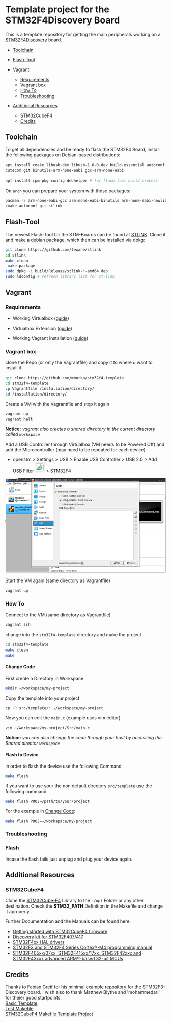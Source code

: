# Template project for the STM32F4Discovery Board


This is a template repository for getting the main peripherals working on a [STM32F4Discovery](https://www.st.com/en/evaluation-tools/stm32f4discovery.html#sw-tools-scroll) board.

+ [Toolchain](#Toolchain)
+ [Flash-Tool](#Flash-Tool)
+ [Vagrant](#Vagrant)
  
  + [Requirements](#Requirements)
  + [Vagrant box](#Vagrant-box)
  + [How To](#How-To)
  + [Troubleshooting](#Troubleshooting)
+ [Additional Resources](#Additional-Resources)
  
  + [STM32CubeF4](#STM32CubeF4)
  + [Credits](#Credits)
  
    


## Toolchain

To get all dependencies and be ready to flash the STM32F4 Board, install the following packages on Debian-based distributions:
```bash
apt install cmake libusb-dev libusb-1.0-0-dev build-essential autoconf \
cutecom git binutils-arm-none-eabi gcc-arm-none-eabi

apt install rpm pkg-config debhelper # for flash-tool build process
```

On `arch` you can prepare your system with those packages:
```bash
pacman -S arm-none-eabi-gcc arm-none-eabi-binutils arm-none-eabi-newlib \
cmake autoconf git stlink
```

## Flash-Tool

The newest Flash-Tool for the STM-Boards can be found at [STLINK](https://github.com/texane/stlink). Clone it and make a debian package, which then can be installed via dpkg:

```bash
git clone https://github.com/texane/stlink  
cd stlink  
make clean  
 make package  
sudo dpkg -i build/Release/stlink-*-amd64.deb  
sudo ldconfig # refresh library list for st-link
```



## Vagrant

### Requirements

+ Working Virtualbox ([guide](https://www.virtualbox.org/wiki/Downloads))

+ Virtualbox Extension ([guide](https://www.nakivo.com/blog/how-to-install-virtualbox-extension-pack/))

+ Working Vagrant Installation ([guide](https://learn.hashicorp.com/tutorials/vagrant/getting-started-install?in=vagrant/getting-started))

  

### Vagrant box

clone the Repo (or only the Vagrantfile) and copy it to where u want to install it

```bash
git clone https://github.com/mborko/stm32f4-template
cd stm32f4-template
cp Vagrantfile /installation/directory/
cd /installation/directory/
```



Create a VM with the Vagrantfile and stop it again

```bash
vagrant up
vagrant halt
```

**Notice:** *vagrant also creates a shared directory in the current directory called `workspace`*





Add a USB Controller through Virtualbox (VM needs to be Powered Off) and add the Microcontroller (may need to be repeated for each device)

+ openstm > Settings > USB > Enable USB Controller > USB 2.0 > Add USB Filter ![add usb filter](pictures/add_usb_filter.png) > STM32F4

![USB-Controller](pictures/Virtualbox.png)



Start the VM again (same directory as Vagrantfile)

```bash
vagrant up
```



### How To

Connect to the VM (same directory as Vagrantfile)

```bash
vagrant ssh
```



change into the `stm32f4-template` directory and make the project

```bash
cd stm32f4-template
make clean
make
```



#### Change Code

First create a Directory in Workspace

```bash
mkdir ~/workspace/my-project
```

Copy the template into your project

```bash
cp -R src/template/* ~/workspace/my-project
```

Now you can edit the `main.c` (example uses vim editor)

```bash
vim ~/workspace/my-project/Src/main.c
```

**Notice:**  *you can also change the code through your host by accessing the Shared director `workspace`*



#### Flash to Device

in order to flash the device use the following Command

```bash
make flash
```

If you want to use your the non default directory `src/template` use the following command

```bash
make flash PROJ=/path/to/your/project 
```

For the example in [Change Code](#Change-Code):

```bash
make flash PROJ=~/workspace/my-project
```



### Troubleshooting

### Flash

Incase the flash fails just unplug and plug your device again.



## Additional Resources

### STM32CubeF4
Clone the [STM32Cube-F4](https://github.com/STMicroelectronics/STM32CubeF4) Library to the ```~/opt``` Folder or any other destination.
Check the **STM32_PATH** Definition in the Makefile and change it aproperly.

Further Documentation and the Manuals can be found here:  
* [Getting started with STM32CubeF4 firmware](http://www.st.com/st-web-ui/static/active/en/resource/technical/document/user_manual/DM00107720.pdf)  
* [Discovery kit for STM32F407/417](http://www.st.com/st-web-ui/static/active/en/resource/technical/document/user_manual/DM00039084.pdf)  
* [STM32F4xx HAL drivers](http://www.st.com/st-web-ui/static/active/en/resource/technical/document/user_manual/DM00105879.pdf)  
* [STM32F3 and STM32F4 Series Cortex®-M4 programming manual](http://www.st.com/web/en/resource/technical/document/programming_manual/DM00046982.pdf)  
* [STM32F405xx/07xx, STM32F415xx/17xx, STM32F42xxx and STM32F43xxx advanced ARM®-based 32-bit MCUs](http://www.st.com/web/en/resource/technical/document/reference_manual/DM00031020.pdf)  

## Credits
Thanks to Fabian Greif for his minimal example [repository](https://github.com/dergraaf/stm32f3_minimal) for the STM32F3-Discovery board.
I wish also to thank Matthew Blythe and 'mohammedari' for theier good startpoints:  
[Basic Template](https://github.com/mblythe86/stm32f3-discovery-basic-template)  
[Test Makefile](https://github.com/mohammedari/stm32f3discovery-test-c)  
[STM32CubeF4 Makefile Template Project](https://github.com/theotime/STM32CubeF4_makefile_template.git)  

